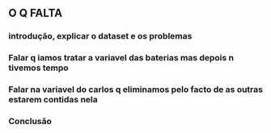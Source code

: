 ## O Q FALTA

### introdução, explicar o dataset e os problemas

### Falar q iamos tratar a variavel das baterias mas depois n tivemos tempo

### Falar na variavel do carlos q eliminamos pelo facto de as outras estarem contidas nela

### Conclusão